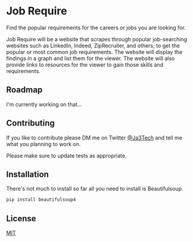 # Job Require

Find the popular requirements for the careers or jobs you are looking for. 

Job Require will be a website that scrapes through popular job-searching websites such as LinkedIn, Indeed, ZipRecruiter, and others; to get the popular or most common job requirements. The website will display the findings in a graph and list them for the viewer. The website will also provide links to resources for the viewer to gain those skills and requirements.

## Roadmap
I'm currently working on that...

## Contributing

If you like to contribute please DM me on Twitter [@Ja3Tech](https://twitter.com/Ja3Tech) and tell me what you planning to work on. 

Please make sure to update tests as appropriate.


## Installation

There's not much to install so far all you need to install is Beautifulsoup.

```bash
pip install beautifulsoup4
```


## License

[MIT](https://choosealicense.com/licenses/mit/)
